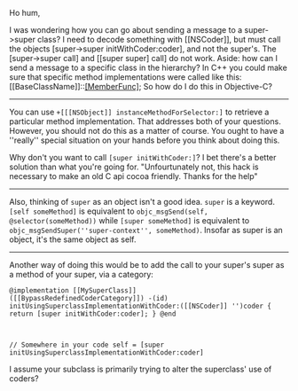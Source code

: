 Ho hum,

I was wondering how you can go about sending a message to a super->super class? I need to decode something with [[NSCoder]],  but must call the objects [super->super initWithCoder:coder], and not the super's. The [super->super call] and [[super super] call] do not work. Aside: how can I send a message to a specific class in the hierarchy? In C++ you could make sure that specific method implementations were called like this: [[BaseClassName]]::[[MemberFunc]](Args); So how do I do this in Objective-C?

----

You can use <code>+[[[NSObject]] instanceMethodForSelector:]</code> to retrieve a particular method implementation.  That addresses both of your questions.  However, you should not do this as a matter of course.  You ought to have a ''really'' special situation on your hands before you think about doing this.

Why don't you want to call <code>[super initWithCoder:]</code>?  I bet there's a better solution than what you're going for. "Unfourtunately not, this hack is necessary to make an old C api cocoa friendly. Thanks for the help"

----

Also, thinking of <code>super</code> as an object isn't a good idea.  <code>super</code> is a keyword.  <code>[self someMethod]</code> is equivalent to <code>objc_msgSend(self, @selector(someMethod))</code> while <code>[super someMethod]</code> is equivalent to <code>objc_msgSendSuper(''super-context'', someMethod)</code>.  Insofar as super is an object, it's the same object as self.  

----

Another way of doing this would be to add the call to your super's super as a method of your super, via a category:

<code>@implementation [[MySuperClass]] ([[BypassRedefinedCoderCategory]])
-(id) initUsingSuperclassImplementationWithCoder:([[NSCoder]] '')coder
    {
    return [super initWithCoder:coder];
    }
@end

// Somewhere in your code
self = [super initUsingSuperclassImplementationWithCoder:coder]
</code>

I assume your subclass is primarily trying to alter the superclass' use of coders?